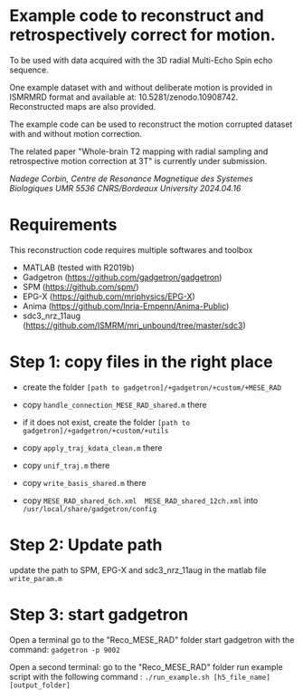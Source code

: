# Example code to reconstruct and retrospectively correct for motion. 

To be used with data acquired with the 3D radial Multi-Echo Spin echo sequence.

One example dataset with and without deliberate motion is provided in ISMRMRD format and available at: 
10.5281/zenodo.10908742. Reconstructed maps are also provided. 

The example code can be used to reconstruct the motion corrupted dataset with and without motion correction.


The related paper "Whole-brain T2 mapping with radial sampling and retrospective motion correction at 3T"
is currently under submission. 

*Nadege Corbin, 
Centre de Resonance Magnetique des Systemes Biologiques 
UMR 5536 CNRS/Bordeaux University 
2024.04.16*



# Requirements


This reconstruction code requires multiple softwares and toolbox

- MATLAB (tested with R2019b) 
- Gadgetron (https://github.com/gadgetron/gadgetron)
- SPM (https://github.com/spm/)
- EPG-X (https://github.com/mriphysics/EPG-X)
- Anima (https://github.com/Inria-Empenn/Anima-Public)
- sdc3_nrz_11aug (https://github.com/ISMRM/mri_unbound/tree/master/sdc3) 



# Step 1: copy files in the right place


- create the folder `[path to gadgetron]/+gadgetron/+custom/+MESE_RAD`
- copy `handle_connection_MESE_RAD_shared.m` there


- if it does not exist, create the folder ```
[path to gadgetron]/+gadgetron/+custom/+utils ```
- copy `apply_traj_kdata_clean.m` there
- copy `unif_traj.m` there
- copy `write_basis_shared.m` there 


- copy `MESE_RAD_shared_6ch.xml  MESE_RAD_shared_12ch.xml`  into `/usr/local/share/gadgetron/config`



# Step 2: Update path 

update the path to SPM, EPG-X and sdc3_nrz_11aug in the matlab file `write_param.m`


# Step 3: start gadgetron

Open a terminal 
go to the "Reco_MESE_RAD" folder
start gadgetron with the  command: `gadgetron -p 9002`

Open a second terminal:
go to the "Reco_MESE_RAD" folder
run example script with the following command : `./run_example.sh [h5_file_name] [output_folder]`





